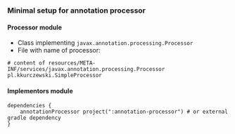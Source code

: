 ### Minimal setup for annotation processor

#### Processor module

* Class implementing `javax.annotation.processing.Processor`
* File with name of processor:

```
# content of resources/META-INF/services/javax.annotation.processing.Processor
pl.kkurczewski.SimpleProcessor
```

#### Implementors module

```
dependencies {
    annotationProcessor project(":annotation-processor") # or external gradle dependency
}
```
